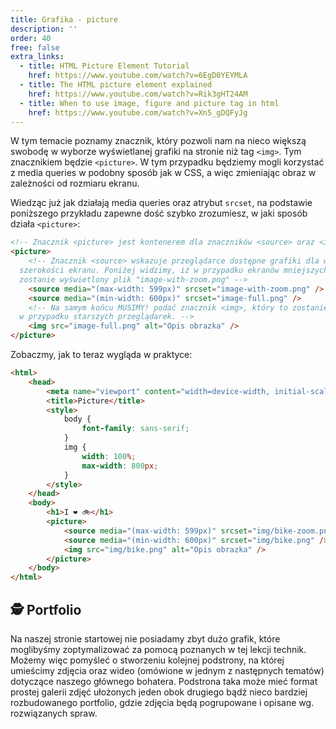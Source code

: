 ```yaml
---
title: Grafika - picture
description: ''
order: 40
free: false
extra_links:
  - title: HTML Picture Element Tutorial
    href: https://www.youtube.com/watch?v=6EgD0YEYMLA
  - title: The HTML picture element explained
    href: https://www.youtube.com/watch?v=Rik3gHT24AM
  - title: When to use image, figure and picture tag in html
    href: https://www.youtube.com/watch?v=Xn5_gDQFyJg
---
```


<script>
	import Vimeo from "$lib/components/ui/Vimeo.svelte";
</script>

W tym temacie poznamy znacznik, który pozwoli nam na nieco większą swobodę w wyborze wyświetlanej grafiki na stronie niż tag `<img>`. Tym znacznikiem będzie `<picture>`. W tym przypadku będziemy mogli korzystać z media queries w podobny sposób jak w CSS, a więc zmieniając obraz w zależności od rozmiaru ekranu.

Wiedząc już jak działają media queries oraz atrybut `srcset`, na podstawie poniższego przykładu zapewne dość szybko zrozumiesz, w jaki sposób działa `<picture>`:

```html
<!-- Znacznik <picture> jest kontenerem dla znaczników <source> oraz <img> -->
<picture>
	<!-- Znacznik <source> wskazuje przeglądarce dostępne grafiki dla wybranych
  szerokości ekranu. Poniżej widzimy, iż w przypadku ekranów mniejszych niż 600px,
  zostanie wyświetlony plik "image-with-zoom.png" -->
	<source media="(max-width: 599px)" srcset="image-with-zoom.png" />
	<source media="(min-width: 600px)" srcset="image-full.png" />
	<!-- Na samym końcu MUSIMY! podać znacznik <img>, który to zostanie wyświetlony
  w przypadku starszych przeglądarek. -->
	<img src="image-full.png" alt="Opis obrazka" />
</picture>
```

Zobaczmy, jak to teraz wygląda w praktyce:

```html
<html>
	<head>
		<meta name="viewport" content="width=device-width, initial-scale=1.0" />
		<title>Picture</title>
		<style>
			body {
				font-family: sans-serif;
			}
			img {
				width: 100%;
				max-width: 800px;
			}
		</style>
	</head>
	<body>
		<h1>I ❤ 🚲</h1>
		<picture>
			<source media="(max-width: 599px)" srcset="img/bike-zoom.png" />
			<source media="(min-width: 600px)" srcset="img/bike.png" />
			<img src="img/bike.png" alt="Opis obrazka" />
		</picture>
	</body>
</html>
```

<Vimeo id="567456881" h="aeeea81d8c" />

## 🕵️ Portfolio

Na naszej stronie startowej nie posiadamy zbyt dużo grafik, które moglibyśmy zoptymalizować za pomocą poznanych w tej lekcji technik. Możemy więc pomyśleć o stworzeniu kolejnej podstrony, na której umieścimy zdjęcia oraz wideo (omówione w jednym z następnych tematów) dotyczące naszego głównego bohatera. Podstrona taka może mieć format prostej galerii zdjęć ułożonych jeden obok drugiego bądź nieco bardziej rozbudowanego portfolio, gdzie zdjęcia będą pogrupowane i opisane wg. rozwiązanych spraw.
